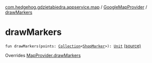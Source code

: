 [com.hedgehog.gdzietabiedra.appservice.map](../index.md) / [GoogleMapProvider](index.md) / [drawMarkers](./draw-markers.md)

# drawMarkers

`fun drawMarkers(points: `[`Collection`](https://kotlinlang.org/api/latest/jvm/stdlib/kotlin.collections/-collection/index.html)`<`[`ShopMarker`](../-shop-marker/index.md)`>): `[`Unit`](https://kotlinlang.org/api/latest/jvm/stdlib/kotlin/-unit/index.html) [(source)](https://github.com/asvid/GdzieTaBiedra/tree/master/app/src/main/java/com/hedgehog/gdzietabiedra/appservice/map/GoogleMapProvider.kt#L65)

Overrides [MapProvider.drawMarkers](../-map-provider/draw-markers.md)

